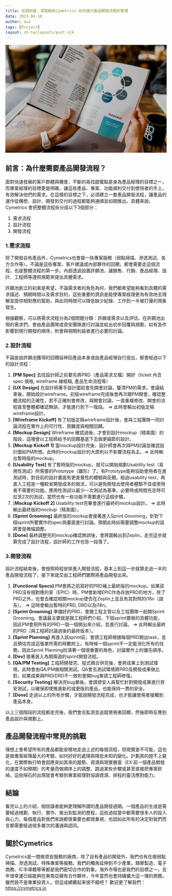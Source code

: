 ```yaml
---
title: 從頭到尾：深度解析Cymetrics 如何進行產品開發流程的管理
date: 2023-04-10
author: ava
tags: [Project]
layout: zh-tw/layouts/post.njk
---
```


![](/img/posts/ava/workflow.process/workflow.process.jpeg)

## 前言：為什麼需要產品開發流程？
面對快速發展的客戶群體與機會，不斷的尋找甜蜜點是身為產品經理的目標之一，而專案經理的目標更是明確，讓這些產品、專案、功能順利交付到使用者的手上，有效解決他們的需求。在這樣的目標之下，必須建立一套產品開發流程，讓產品的運作從構想、設計、開發到交付的過程都能夠通順並如期推出。具體來說，Cymetrics 會把整體流程拆分成以下3個部分：
1. 需求流程
2. 設計流程
3. 開發流程


### 1.需求流程
除了開發自有產品外，Cymetrics也會接一些專案服務（弱點掃描、滲透測試、各方合作等）。不論是這些專案、客戶建議或內部夥伴的回饋，都會需要走這個流程，也是整體流程的第一步。內部透過設置許願池，讓銷售、行銷、產品經理、設計、工程師等遵照規範來提出具體需求。

許願池創立的初衷是希望，不論需求者的角色為何，我們都希望能夠看到具體的需求描述、預期時間以及需求目的，這些重要的資訊是能使專案經理更為有效地去理解並提供相對應的幫助，與此同時間可以降低缺少紀錄、工作到一半被打擾的現象發生。

根據觀察，可以將需求流程分為2個問題分類：許願或需求以及評估。在許願池出現的需求們，會由產品團隊或資安團隊進行討論並給出初步回覆與規劃，如有急件影響到現行開發的順序，則會與相關利益者進行必要的討論。


### 2.設計流程
不論是由許願池獲得的回饋延伸回產品本身或由產品經理自行提出，都會經過以下的設計流程：
1. **[PM Spec]** 去找設計師之前要先將PRD（產品需求文檔）開好（ticket 內含spec 規格, wireframe 線框稿, 產品生命流程等）
2. **[UX Design]** 在設計師著手設計圖前會先開會討論，釐清PM的需求。會議結束後，開始設計wireframe。初版wireframe完成後會再次跟PM開會，確認整體流程的正確性，若不正確則會修改，與開會討論，一直重複修改、開會的流程直至整體都確認無誤，才能進行到下一階段。 ⇒ 此時會輸出初版定稿wireframe設計。
3. **[Wireframe Kickoff]** 有了初版定稿wireframe設計後，會與工程團隊一同討論流程在實作上的可行性、困難度與相關回饋。
4. **[Mockup Design]** Wireframe 確認過後，才會到設計mockup（精美圖）的階段，這塊會以工程師給予的回饋基底下去做更細節的設計。
5. **[Mockup Kickoff 1]** 當mockup設計完後，設計師會再次與PM討論並確認設計圖如PM所想。此時的mockup設計的大原則以不影響流程為主。⇒ 此時輸出暫時版的mockup。
6. **[Usability Test]** 有了暫時版的mockup，就可以開始規劃Usability test（易用性測試）所需要的Prototype（雛形）了。有Prototype能夠協助使用者在進測試時，對目前的設計畫面有更直覺性的體驗與反饋。經過usability test，再進入工程是一種較省開發成本的做法，可以避免開發出使用者體驗不佳或使用者不需要的功能。應用性測試以最少一次測試為基準，必要時或時間充足時可拉至2次的測試，當然也有一些功能不需要進行這個步驟。
7. [**Mockup Kickoff 2]** Usability test完畢會進行最終的mockup設計。 ⇒ 此時輸出最終版的mockup（精美圖）。
8. **[Sprint Grooming]** 最終版的mockup會接著進入Sprint Grooming，針對下個sprint所要實作的spec與畫面進行討論。預期此時如需要調整mockup的話將會是微幅調整。
9. **[Done]** 最終調整完的mockup確認無誤後，會將圖輸出到Zeplin，走完這步就算完成了設計流程，設計師的工作也告一段落了。

### 3.開發流程
設計流程結束後，會按照時程安排進入開發流程，基本上到這一步就算走過一半的產品開發流程了，接下來就交由工程師們實際將產品開發出來。
1. **[Functional Specs]** PM會將之前寫好的PRD補上最終版的mockup。如果該PRD沒有相對應的家（EPIC）時，PM會新增EPIC作為存放PRD的地方，除了PRD之外，也會去確認相關mockup使否在Zeplin上並且有其對照的i18n（語系）。 ⇒ 這時會輸出暫時的PRD, DRD以及i18n。
3.  **[Sprint Grooming]** 準備好的PRD，會跟工程主管以及工程團隊一起開Sprint Grooming。會議最主要就是跟工程師們介紹，下個sprint要做的具體功能，因此PM會把所有的PRD一個一個開出來介紹，並進行討論。 ⇒ 此時輸出最終的PRD（與工程師討論過後的最終版本）。
4. **[Sprint Planning]** 再進入該sprint前，會請工程師根據每個PRD開出task，並且預估完成這張單所需的時數附上。有時候一個sprint不一定能消化所有的任務，因此Sprint Planning扮演著一個很重要的角色，討論實作上的優先順序。
5. **[Dev]** 接著進入為期兩週的sprint開發流程。
6. **[QA/PM Testing]** 工程師開發完、程式碼合併完後，會將成果上到測試環境，此時會由QA/PM做相關測試。QA會去測試環境將PRD及開發成果做比對，如果成果與PRD/DRD不一致則會開bug單請工程師修復。
7. **[Security Testing]** 解決完bug單後，會請資安人員幫忙針對開發成果進行資安測試，以確保即使推進新的或更版的產品，也能保持一貫的安全。
8. **[Done]** 走過以上的所有步驟，才能說開發流程完成，也才能讓使用者接觸到產品本身。

以上三個階段的流程都走完後，我們會去監測並追蹤使用者回饋，然後即時反應到產品設計與規劃上。


## 產品開發流程中常見的挑戰
理想上會希望所有的產品都能安穩地走過上述的每個流程，但現實是不可能，這也是做專案經理最大的考驗，如何好好的處理與降低未知的變化。計劃真的趕不上變化，在實際執行時會因應突如其來的趨勢、資源與現實層面（EX:前一個產品開發的速度不如預期）的考量而做順序上的調整、跳過某些步驟或甚至直接把專案砍掉。這些隕石的出現就會考驗到專案經理對協調資源、排程的靈活應對能力。


## 結論
看完以上的介紹，相信讀者能夠更理解所謂的產品開發週期。一個產品的生成是需要經過規劃、執行、實作、推出到監測的歷程，這些過程當中都需要很多人的投入與心力，每個產品對我們來說都很重要也都很重視，也因如此所有的決定對我們而言都需要經過很多層次的溝通與認同。

## 關於Cymetrics
Cymetrics是一間做資安服務的廠商，除了自有產品的開發外，我們也有在做弱點掃描、滲透測試、特殊專案等服務。我們的觸角延伸到不少產業，類舉製造、電子商務、IC半導體等等都是我們密切合作的對象。海外市場也是我們的目標之一，去年很幸運已經能夠在東南亞擁有合作夥伴，今年當然也會持續擴大這一塊的商務。雖然我不是專業投資人，但這成績聽起來很不錯吧？
歡迎更了解我們：https://cymetrics.io
